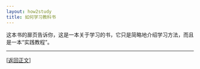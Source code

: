 ```yaml
---
layout: how2study
title: 如何学习教科书
---
```


这本书的扉页告诉你，这是一本关于学习的书，它只是简略地介绍学习方法，而且是一本“实践教程”。

***

[[返回正文](how2study_3.html#asw05)]
